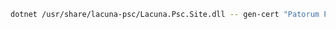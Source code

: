 ﻿```sh
dotnet /usr/share/lacuna-psc/Lacuna.Psc.Site.dll -- gen-cert "Patorum PSC" "" /etc/lacuna-psc/issuer.pfx
```
